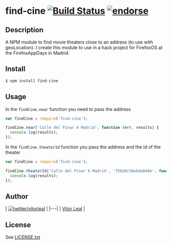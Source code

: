 find-cine [![Build Status](https://travis-ci.org/vitorleal/find-cine.png?branch=master)](https://travis-ci.org/vitorleal/find-cine) [![endorse](http://api.coderwall.com/vitorleal/endorsecount.png)](http://coderwall.com/vitorleal)
=======

## Description

A NPM module to find movie theaters close to an address (to use with geoLocation).
I create this module to use in a hack project for FirefoxOS at the FirefoxAppDays in Madrid.

## Install

```bash
$ npm install find-cine
```

## Usage
In the `findCine.near` function you need to pass the address
```js
var findCine = require('find-cine');

findCine.near('Calle del Pinar 6 Madrid', function (err, results) {
  console.log(results);
});
```

In the `findCine.theaterId` function you pass the address and the id of the theater
```js
var findCine = require('find-cine');

findCine.theaterId('Calle del Pinar 6 Madrid', 'f5620c58eb9a048e', function (err, results) {
  console.log(results);
});
```

## Author
| [![twitter/vitorleal](http://gravatar.com/avatar/e133221d7fbc0dee159dca127d2f6f00?s=80)](http://twitter.com/vitorleal
"Follow @vitorleal on Twitter") |
|---|
| [Vitor Leal](http://vitorleal.com) |

## License
See [LICENSE.txt](https://github.com/vitorleal/find-cine/blob/master/LICENSE.txt)
